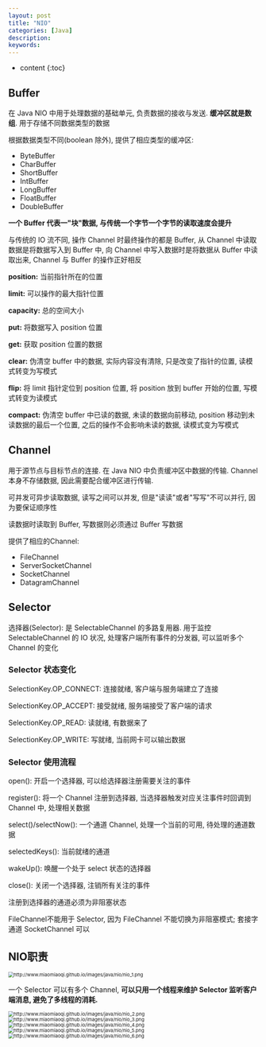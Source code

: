 ```yaml
---
layout: post
title: "NIO"
categories: [Java]
description:
keywords:
---
```


* content
{:toc}


## Buffer

在 Java NIO 中用于处理数据的基础单元, 负责数据的接收与发送. **缓冲区就是数组**. 用于存储不同数据类型的数据

根据数据类型不同(boolean 除外), 提供了相应类型的缓冲区: 
* ByteBuffer
* CharBuffer
* ShortBuffer
* IntBuffer
* LongBuffer
* FloatBuffer
* DoubleBuffer

**一个 Buffer 代表一"块"数据, 与传统一个字节一个字节的读取速度会提升**

与传统的 IO 流不同, 操作 Channel 时最终操作的都是 Buffer, 从 Channel 中读取数据是将数据写入到 Buffer 中, 向 Channel 中写入数据时是将数据从 Buffer 中读取出来, Channel 与 Buffer 的操作正好相反



**position:** 当前指针所在的位置

**limit:** 可以操作的最大指针位置

**capacity:** 总的空间大小



**put:** 将数据写入 position 位置

**get:** 获取 position 位置的数据

**clear:** 伪清空 buffer 中的数据, 实际内容没有清除, 只是改变了指针的位置, 读模式转变为写模式

**flip:** 将 limit 指针定位到 position 位置, 将 position 放到 buffer 开始的位置, 写模式转变为读模式

**compact:** 伪清空 buffer 中已读的数据, 未读的数据向前移动, position 移动到未读数据的最后一个位置, 之后的操作不会影响未读的数据, 读模式变为写模式



## Channel

用于源节点与目标节点的连接. 在 Java NIO 中负责缓冲区中数据的传输. Channel 本身不存储数据, 因此需要配合缓冲区进行传输. 

可并发可异步读取数据, 读写之间可以并发, 但是"读读"或者"写写"不可以并行, 因为要保证顺序性

读数据时读取到 Buffer, 写数据则必须通过 Buffer 写数据

提供了相应的Channel:

* FileChannel
* ServerSocketChannel
* SocketChannel
* DatagramChannel

## Selector

选择器(Selector): 是 SelectableChannel 的多路复用器. 用于监控 SelectableChannel 的 IO 状况, 处理客户端所有事件的分发器, 可以监听多个 Channel 的变化

### Selector 状态变化

SelectionKey.OP_CONNECT: 连接就绪, 客户端与服务端建立了连接

SelectionKey.OP_ACCEPT: 接受就绪, 服务端接受了客户端的请求

SelectionKey.OP_READ: 读就绪, 有数据来了

SelectionKey.OP_WRITE: 写就绪, 当前网卡可以输出数据

### Selector 使用流程

open(): 开启一个选择器, 可以给选择器注册需要关注的事件

register(): 将一个 Channel 注册到选择器, 当选择器触发对应关注事件时回调到 Channel 中, 处理相关数据

select()/selectNow(): 一个通道 Channel, 处理一个当前的可用, 待处理的通道数据

selectedKeys(): 当前就绪的通道

wakeUp(): 唤醒一个处于 select 状态的选择器

close(): 关闭一个选择器, 注销所有关注的事件

注册到选择器的通道必须为非阻塞状态

FileChannel不能用于 Selector, 因为 FileChannel 不能切换为非阻塞模式; 套接字通道 SocketChannel 可以





## NIO职责

<img src="http://www.miaomiaoqi.github.io/images/java/nio/nio_1.png" alt="http://www.miaomiaoqi.github.io/images/java/nio/nio_1.png" style="zoom:67%;" />

一个 Selector 可以有多个 Channel, **可以只用一个线程来维护 Selector 监听客户端消息, 避免了多线程的消耗.**

<img src="http://www.miaomiaoqi.github.io/images/java/nio/nio_2.png" alt="http://www.miaomiaoqi.github.io/images/java/nio/nio_2.png" style="zoom:67%;" />

<img src="http://www.miaomiaoqi.github.io/images/java/nio/nio_3.png" alt="http://www.miaomiaoqi.github.io/images/java/nio/nio_3.png" style="zoom:67%;" />

<img src="http://www.miaomiaoqi.github.io/images/java/nio/nio_4.png" alt="http://www.miaomiaoqi.github.io/images/java/nio/nio_4.png" style="zoom:67%;" />

<img src="http://www.miaomiaoqi.github.io/images/java/nio/nio_5.png" alt="http://www.miaomiaoqi.github.io/images/java/nio/nio_5.png" style="zoom:67%;" />

<img src="http://www.miaomiaoqi.github.io/images/java/nio/nio_6.png" alt="http://www.miaomiaoqi.github.io/images/java/nio/nio_6.png" style="zoom:67%;" />


